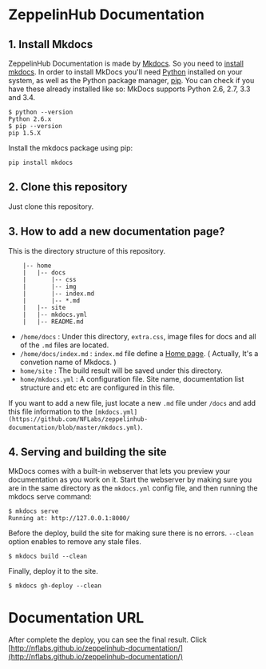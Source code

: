 # ZeppelinHub Documentation

## 1. Install Mkdocs
ZeppelinHub Documentation is made by [Mkdocs](http://www.mkdocs.org/). So you need to [install mkdocs](http://www.mkdocs.org/#installation). In order to install MkDocs you'll need [Python](https://www.python.org/) installed on your system, as well as the Python package manager, [pip](https://pip.pypa.io/en/stable/). You can check if you have these already installed like so:  MkDocs supports Python 2.6, 2.7, 3.3 and 3.4.

```
$ python --version
Python 2.6.x
$ pip --version
pip 1.5.X
```

Install the mkdocs package using pip:

```
pip install mkdocs
```

## 2. Clone this repository
Just clone this repository.

## 3. How to add a new documentation page?
This is the directory structure of this repository.

```
    |-- home
    |   |-- docs
    |       |-- css
    |       |-- img
    |       |-- index.md
    |       |-- *.md
    |   |-- site
    |   |-- mkdocs.yml
    |   |-- README.md

```

* `/home/docs` : Under this directory, `extra.css`, image files for docs and all of the `.md` files are located.
* `/home/docs/index.md` : `index.md` file define a [Home page](http://nflabs.github.io/zeppelinhub-documentation/). ( Actually, It's a convetion name of Mkdocs. )
* `home/site` : The build result will be saved under this directory.
* `home/mkdocs.yml` : A configuration file. Site name, documentation list structure and etc etc are configured in this file. 

If you want to add a new file, just locate a new `.md` file under `/docs` and add this file information to the `[mkdocs.yml](https://github.com/NFLabs/zeppelinhub-documentation/blob/master/mkdocs.yml)`.


## 4. Serving and building the site


MkDocs comes with a built-in webserver that lets you preview your documentation as you work on it. Start the webserver by making sure you are in the same directory as the `mkdocs.yml` config file, and then running the mkdocs serve command:

```
$ mkdocs serve
Running at: http://127.0.0.1:8000/
```

Before the deploy, build the site for making sure there is no errors. `--clean` option enables to remove any stale files.

```
$ mkdocs build --clean
```

Finally, deploy it to the site.

```
$ mkdocs gh-deploy --clean
```

# Documentation URL
After complete the deploy, you can see the final result. 
Click [http://nflabs.github.io/zeppelinhub-documentation/](http://nflabs.github.io/zeppelinhub-documentation/)
